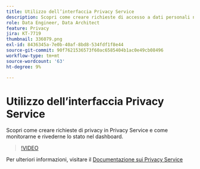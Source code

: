 ```yaml
---
title: Utilizzo dell’interfaccia Privacy Service
description: Scopri come creare richieste di accesso a dati personali nell’interfaccia utente e monitorarne/esaminarne lo stato nel dashboard.
role: Data Engineer, Data Architect
feature: Privacy
jira: KT-7719
thumbnail: 336079.png
exl-id: 8436345a-7e0b-40af-8bd8-534fdf1f8e44
source-git-commit: 90f7621536573f60ac6585404b1ac0e49cb08496
workflow-type: tm+mt
source-wordcount: '63'
ht-degree: 9%

---
```



# Utilizzo dell’interfaccia Privacy Service

Scopri come creare richieste di privacy in Privacy Service e come monitorarne e rivederne lo stato nel dashboard.

>[!VIDEO](https://video.tv.adobe.com/v/336079?quality=12&learn=on)

Per ulteriori informazioni, visitare il [Documentazione sui Privacy Service](https://experienceleague.adobe.com/docs/experience-platform/privacy/home.html?lang=it)

